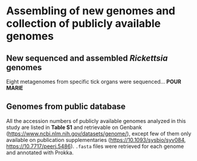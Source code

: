 # Assembling of new genomes and collection of publicly available genomes

## New sequenced and assembled *Rickettsia* genomes

Eight metagenomes from specific tick organs were sequenced... **POUR MARIE**



## Genomes from public database

All the accession numbers of publicly available genomes analyzed in this study are listed in **Table S1** and retrievable on Genbank (<https://www.ncbi.nlm.nih.gov/datasets/genome/>), except few of them only available on publication supplementaries (<https://10.1093/sysbio/syv084>, <https://10.7717/peerj.5486>). `.fasta` files were retrieved for each genome and annotated with Prokka.
